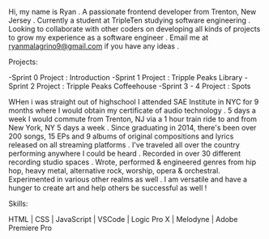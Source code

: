   Hi, my name is Ryan . A passionate frontend developer from Trenton, New Jersey . Currently a student at TripleTen studying software engineering . Looking to collaborate with other coders on developing all kinds of projects to grow my experience as a software engineer . Email me at ryanmalagrino9@gmail.com if you have any ideas .

  Projects:

  -Sprint 0 Project : Introduction
  -Sprint 1 Project : Tripple Peaks Library
  -Sprint 2 Project : Tripple Peaks Coffeehouse
  -Sprint 3 - 4 Project : Spots

  

  WHen i was straight out of highschool I attended SAE Institute in NYC for 9 months where I would obtain my certificate of audio technology . 5 days a week I would commute from Trenton, NJ via a 1 hour train ride to and from New York, NY 5 days a week . Since graduating in 2014, there's been over 200 songs, 15 EPs and 9 albums of original compositions and lyrics released on all streaming platforms . I've traveled all over the country performing anywhere I could be heard . Recorded in over 30 different recording studio spaces . Wrote, performed & engineered genres from hip hop, heavy metal, alternative rock, worship, opera & orchestral. Experimented in various other realms as well . I am versatile and have a hunger to create art and help others be successful as well !

  Skills:

  HTML | CSS | JavaScript | VSCode | Logic Pro X | Melodyne | Adobe Premiere Pro
